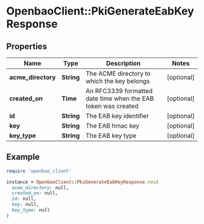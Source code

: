 # OpenbaoClient::PkiGenerateEabKeyResponse

## Properties

| Name | Type | Description | Notes |
| ---- | ---- | ----------- | ----- |
| **acme_directory** | **String** | The ACME directory to which the key belongs | [optional] |
| **created_on** | **Time** | An RFC3339 formatted date time when the EAB token was created | [optional] |
| **id** | **String** | The EAB key identifier | [optional] |
| **key** | **String** | The EAB hmac key | [optional] |
| **key_type** | **String** | The EAB key type | [optional] |

## Example

```ruby
require 'openbao_client'

instance = OpenbaoClient::PkiGenerateEabKeyResponse.new(
  acme_directory: null,
  created_on: null,
  id: null,
  key: null,
  key_type: null
)
```

